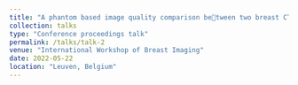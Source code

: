 ```yaml
---
title: "A phantom based image quality comparison between two breast CT systems"
collection: talks
type: "Conference proceedings talk"
permalink: /talks/talk-2
venue: "International Workshop of Breast Imaging"
date: 2022-05-22
location: "Leuven, Belgium"
---
```

